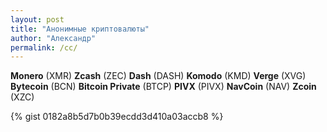 ```yaml
---
layout: post
title: "Анонимные криптовалюты"
author: "Александр"
permalink: /cc/
---
```


**Monero** (XMR)
**Zcash** (ZEC)
**Dash** (DASH)
**Komodo** (KMD)
**Verge** (XVG)
**Bytecoin** (BCN)
**Bitcoin Private** (BTCP)
**PIVX** (PIVX)
**NavCoin** (NAV)
**Zcoin** (XZC)

{% gist 0182a8b5d7b0b39ecdd3d410a03accb8 %}

<script src="https://gist.github.com/ivlev/0182a8b5d7b0b39ecdd3d410a03accb8.js"></script>

<script type="text/javascript">
	let moment = require('moment');
		require('moment-timezone');
	moment.tz.setDefault("America/Los_Angeles");
</script>

<script language="JavaScript">
	console.log("it's work!");
</script>

<script>
var time = new Date();
console.log(time.getHours() + ":" + time.getMinutes() + ":" + time.getSeconds());
</script>
